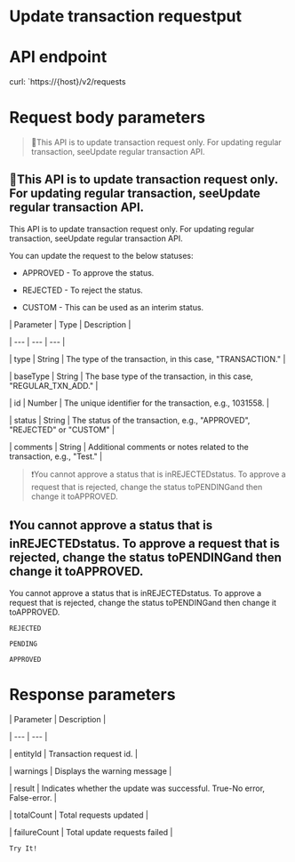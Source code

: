 # Update transaction requestput

# API endpoint

curl: `https://{host}/v2/requests

# Request body parameters

> 📘This API is to update transaction request only. For updating regular transaction, seeUpdate regular transaction API.

## 📘This API is to update transaction request only. For updating regular transaction, seeUpdate regular transaction API.

This API is to update transaction request only. For updating regular transaction, seeUpdate regular transaction API.

You can update the request to the below statuses:

- APPROVED - To approve the status.

- REJECTED - To reject the status.

- CUSTOM - This can be used as an interim status.

| Parameter | Type | Description |

| --- | --- | --- |

| type | String | The type of the transaction, in this case, "TRANSACTION." |

| baseType | String | The base type of the transaction, in this case, "REGULAR_TXN_ADD." |

| id | Number | The unique identifier for the transaction, e.g., 1031558. |

| status | String | The status of the transaction, e.g., "APPROVED", "REJECTED" or "CUSTOM" |

| comments | String | Additional comments or notes related to the transaction, e.g., "Test." |



> ❗️You cannot approve a status that is inREJECTEDstatus. To approve a request that is rejected, change the status toPENDINGand then change it toAPPROVED.

## ❗️You cannot approve a status that is inREJECTEDstatus. To approve a request that is rejected, change the status toPENDINGand then change it toAPPROVED.

You cannot approve a status that is inREJECTEDstatus. To approve a request that is rejected, change the status toPENDINGand then change it toAPPROVED.

`REJECTED`

`PENDING`

`APPROVED`

# Response parameters

| Parameter | Description |

| --- | --- |

| entityId | Transaction request id. |

| warnings | Displays the warning message |

| result | Indicates whether the update was successful. True-No error, False-error. |

| totalCount | Total requests updated |

| failureCount | Total update requests failed |



`Try It!`